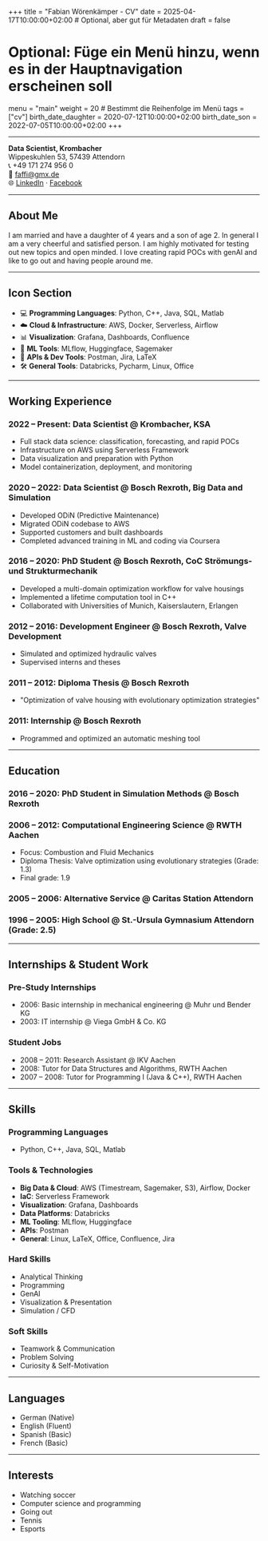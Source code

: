 +++
title = "Fabian Wörenkämper - CV"
date = 2025-04-17T10:00:00+02:00 # Optional, aber gut für Metadaten
draft = false
# Optional: Füge ein Menü hinzu, wenn es in der Hauptnavigation erscheinen soll
menu = "main"
weight = 20 # Bestimmt die Reihenfolge im Menü
tags = ["cv"]
birth_date_daughter = 2020-07-12T10:00:00+02:00
birth_date_son = 2022-07-05T10:00:00+02:00
+++

---
**Data Scientist, Krombacher**\
Wippeskuhlen 53, 57439 Attendorn\
📞 +49 171 274 956 0\
📧 [faffi@gmx.de](mailto\:faffi@gmx.de)\
🌐 [LinkedIn](https://www.linkedin.com/in/fabian-woerenkaemper/) · [Facebook](https://www.facebook.com/el.garno)

---

## About Me

I am married and have a daughter of 4 years and a son of age 2. In general I am a very cheerful and satisfied person. I am highly motivated for testing out new topics and open minded. I love creating rapid POCs with genAI and like to go out and having people around me.

---

## Icon Section

- 💻 **Programming Languages**: Python, C++, Java, SQL, Matlab
- ☁️ **Cloud & Infrastructure**: AWS, Docker, Serverless, Airflow
- 📊 **Visualization**: Grafana, Dashboards, Confluence
- 🧠 **ML Tools**: MLflow, Huggingface, Sagemaker
- 🔌 **APIs & Dev Tools**: Postman, Jira, LaTeX
- 🛠️ **General Tools**: Databricks, Pycharm, Linux, Office

---

## Working Experience

### 2022 – Present: Data Scientist @ **Krombacher, KSA**

- Full stack data science: classification, forecasting, and rapid POCs
- Infrastructure on AWS using Serverless Framework
- Data visualization and preparation with Python
- Model containerization, deployment, and monitoring

### 2020 – 2022: Data Scientist @ **Bosch Rexroth, Big Data and Simulation**

- Developed ODiN (Predictive Maintenance)
- Migrated ODiN codebase to AWS
- Supported customers and built dashboards
- Completed advanced training in ML and coding via Coursera

### 2016 – 2020: PhD Student @ **Bosch Rexroth, CoC Strömungs- und Strukturmechanik**

- Developed a multi-domain optimization workflow for valve housings
- Implemented a lifetime computation tool in C++
- Collaborated with Universities of Munich, Kaiserslautern, Erlangen

### 2012 – 2016: Development Engineer @ **Bosch Rexroth, Valve Development**

- Simulated and optimized hydraulic valves
- Supervised interns and theses

### 2011 – 2012: Diploma Thesis @ **Bosch Rexroth**

- "Optimization of valve housing with evolutionary optimization strategies"

### 2011: Internship @ **Bosch Rexroth**

- Programmed and optimized an automatic meshing tool

---

## Education

### 2016 – 2020: PhD Student in Simulation Methods @ **Bosch Rexroth**

### 2006 – 2012: Computational Engineering Science @ **RWTH Aachen**

- Focus: Combustion and Fluid Mechanics
- Diploma Thesis: Valve optimization using evolutionary strategies (Grade: 1.3)
- Final grade: 1.9

### 2005 – 2006: Alternative Service @ **Caritas Station Attendorn**

### 1996 – 2005: High School @ **St.-Ursula Gymnasium Attendorn** (Grade: 2.5)

---

## Internships & Student Work

### Pre-Study Internships

- 2006: Basic internship in mechanical engineering @ Muhr und Bender KG
- 2003: IT internship @ Viega GmbH & Co. KG

### Student Jobs

- 2008 – 2011: Research Assistant @ IKV Aachen
- 2008: Tutor for Data Structures and Algorithms, RWTH Aachen
- 2007 – 2008: Tutor for Programming I (Java & C++), RWTH Aachen

---

## Skills

### Programming Languages

- Python, C++, Java, SQL, Matlab

### Tools & Technologies

- **Big Data & Cloud**: AWS (Timestream, Sagemaker, S3), Airflow, Docker
- **IaC**: Serverless Framework
- **Visualization**: Grafana, Dashboards
- **Data Platforms**: Databricks
- **ML Tooling**: MLflow, Huggingface
- **APIs**: Postman
- **General**: Linux, LaTeX, Office, Confluence, Jira

### Hard Skills

- Analytical Thinking
- Programming
- GenAI
- Visualization & Presentation
- Simulation / CFD

### Soft Skills

- Teamwork & Communication
- Problem Solving
- Curiosity & Self-Motivation

---

## Languages

- German (Native)
- English (Fluent)
- Spanish (Basic)
- French (Basic)

---

## Interests

- Watching soccer
- Computer science and programming
- Going out
- Tennis
- Esports
